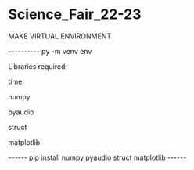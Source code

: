 # Science_Fair_22-23

MAKE VIRTUAL ENVIRONMENT

---------- py -m venv env


Libraries required:

time

numpy

pyaudio

struct

matplotlib

------   pip install numpy pyaudio struct matplotlib   ------
